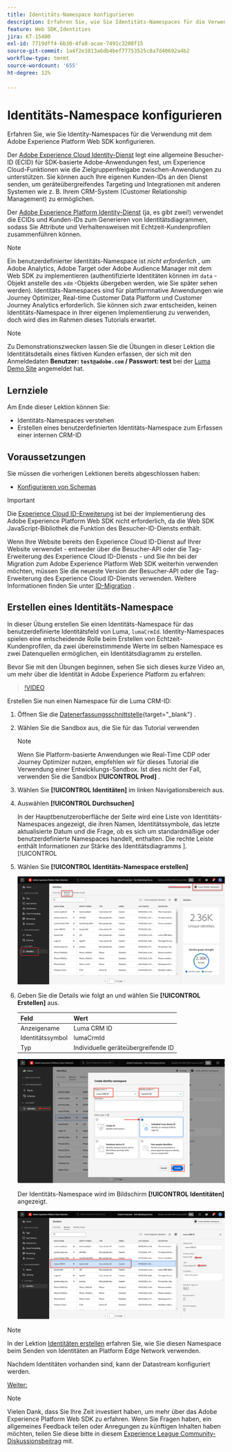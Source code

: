 ```yaml
---
title: Identitäts-Namespace konfigurieren
description: Erfahren Sie, wie Sie Identitäts-Namespaces für die Verwendung mit dem Adobe Experience Platform Web SDK konfigurieren. Diese Lektion ist Teil des Tutorials „Implementieren von Adobe Experience Cloud mit Web SDK“.
feature: Web SDK,Identities
jira: KT-15400
exl-id: 7719dff4-6b30-4fa0-acae-7491c3208f15
source-git-commit: 1a4f2e3813a6db4bef77753525c8a7d40692a4b2
workflow-type: tm+mt
source-wordcount: '655'
ht-degree: 12%

---
```


# Identitäts-Namespace konfigurieren

Erfahren Sie, wie Sie Identity-Namespaces für die Verwendung mit dem Adobe Experience Platform Web SDK konfigurieren.

Der [Adobe Experience Cloud Identity-Dienst](https://experienceleague.adobe.com/de/docs/id-service/using/home) legt eine allgemeine Besucher-ID (ECID) für SDK-basierte Adobe-Anwendungen fest, um Experience Cloud-Funktionen wie die Zielgruppenfreigabe zwischen-Anwendungen zu unterstützen. Sie können auch Ihre eigenen Kunden-IDs an den Dienst senden, um geräteübergreifendes Targeting und Integrationen mit anderen Systemen wie z. B. Ihrem CRM-System (Customer Relationship Management) zu ermöglichen.

Der [Adobe Experience Platform Identity-Dienst](https://experienceleague.adobe.com/en/docs/experience-platform/identity/home) (ja, es gibt zwei!) verwendet die ECIDs und Kunden-IDs zum Generieren von Identitätsdiagrammen, sodass Sie Attribute und Verhaltensweisen mit Echtzeit-Kundenprofilen zusammenführen können.

>[!NOTE]
>
>Ein benutzerdefinierter Identitäts-Namespace ist _nicht erforderlich_ , um Adobe Analytics, Adobe Target oder Adobe Audience Manager mit dem Web SDK zu implementieren (authentifizierte Identitäten können im `data` -Objekt anstelle des `xdm` -Objekts übergeben werden, wie Sie später sehen werden). Identitäts-Namespaces sind für plattformnative Anwendungen wie Journey Optimizer, Real-time Customer Data Platform und Customer Journey Analytics erforderlich. Sie können sich zwar entscheiden, keinen Identitäts-Namespace in Ihrer eigenen Implementierung zu verwenden, doch wird dies im Rahmen dieses Tutorials erwartet.

>[!NOTE]
>
> Zu Demonstrationszwecken lassen Sie die Übungen in dieser Lektion die Identitätsdetails eines fiktiven Kunden erfassen, der sich mit den Anmeldedaten **Benutzer: `test@adobe.com` / Passwort: test** bei der [Luma Demo Site](https://luma.enablementadobe.com/content/luma/us/en.html) angemeldet hat.

## Lernziele

Am Ende dieser Lektion können Sie:

* Identitäts-Namespaces verstehen
* Erstellen eines benutzerdefinierten Identitäts-Namespace zum Erfassen einer internen CRM-ID


## Voraussetzungen

Sie müssen die vorherigen Lektionen bereits abgeschlossen haben:

* [Konfigurieren von Schemas](configure-schemas.md)

>[!IMPORTANT]
>
>Die [Experience Cloud ID-Erweiterung](https://exchange.adobe.com/apps/ec/100160/adobe-experience-cloud-id-launch-extension) ist bei der Implementierung des Adobe Experience Platform Web SDK nicht erforderlich, da die Web SDK JavaScript-Bibliothek die Funktion des Besucher-ID-Diensts enthält.
>
> Wenn Ihre Website bereits den Experience Cloud ID-Dienst auf Ihrer Website verwendet - entweder über die Besucher-API oder die Tag-Erweiterung des Experience Cloud ID-Diensts - und Sie ihn bei der Migration zum Adobe Experience Platform Web SDK weiterhin verwenden möchten, müssen Sie die neueste Version der Besucher-API oder die Tag-Erweiterung des Experience Cloud ID-Diensts verwenden. Weitere Informationen finden Sie unter [ID-Migration](https://experienceleague.adobe.com/en/docs/experience-platform/edge/identity/overview) .

## Erstellen eines Identitäts-Namespace

In dieser Übung erstellen Sie einen Identitäts-Namespace für das benutzerdefinierte Identitätsfeld von Luma, `lumaCrmId`. Identity-Namespaces spielen eine entscheidende Rolle beim Erstellen von Echtzeit-Kundenprofilen, da zwei übereinstimmende Werte im selben Namespace es zwei Datenquellen ermöglichen, ein Identitätsdiagramm zu erstellen.

Bevor Sie mit den Übungen beginnen, sehen Sie sich dieses kurze Video an, um mehr über die Identität in Adobe Experience Platform zu erfahren:

>[!VIDEO](https://video.tv.adobe.com/v/27841?learn=on)

Erstellen Sie nun einen Namespace für die Luma CRM-ID:

1. Öffnen Sie die [Datenerfassungsschnittstelle](https://launch.adobe.com/){target="_blank"} .
1. Wählen Sie die Sandbox aus, die Sie für das Tutorial verwenden

   >[!NOTE]
   >
   >Wenn Sie Platform-basierte Anwendungen wie Real-Time CDP oder Journey Optimizer nutzen, empfehlen wir für dieses Tutorial die Verwendung einer Entwicklungs-Sandbox. Ist dies nicht der Fall, verwenden Sie die Sandbox **[!UICONTROL Prod]** .

1. Wählen Sie **[!UICONTROL Identitäten]** im linken Navigationsbereich aus.
1. Auswählen **[!UICONTROL Durchsuchen]**

   In der Hauptbenutzeroberfläche der Seite wird eine Liste von Identitäts-Namespaces angezeigt, die ihren Namen, Identitätssymbole, das letzte aktualisierte Datum und die Frage, ob es sich um standardmäßige oder benutzerdefinierte Namespaces handelt, enthalten. Die rechte Leiste enthält Informationen zur Stärke des Identitätsdiagramms ].[!UICONTROL 

1. Wählen Sie **[!UICONTROL Identitäts-Namespace erstellen]**

   ![Identitäten anzeigen](assets/configure-identities-screen.png)

1. Geben Sie die Details wie folgt an und wählen Sie **[!UICONTROL Erstellen]** aus.

   | Feld | Wert |
   |---------------|-----------|
   | Anzeigename | Luma CRM ID |
   | Identitätssymbol | lumaCrmId |
   | Typ | Individuelle geräteübergreifende ID |


   ![Erstellen von Namespaces](assets/identities-create-namespace.png)


   Der Identitäts-Namespace wird im Bildschirm **[!UICONTROL Identitäten]** angezeigt.

   ![Erstellen von Namespaces](assets/configure-identities-namespace-lumaCrmId.png)


>[!NOTE]
>
> In der Lektion [Identitäten erstellen](create-identities.md) erfahren Sie, wie Sie diesen Namespace beim Senden von Identitäten an Platform Edge Network verwenden.

Nachdem Identitäten vorhanden sind, kann der Datastream konfiguriert werden.

[Weiter: ](configure-datastream.md)

>[!NOTE]
>
>Vielen Dank, dass Sie Ihre Zeit investiert haben, um mehr über das Adobe Experience Platform Web SDK zu erfahren. Wenn Sie Fragen haben, ein allgemeines Feedback teilen oder Anregungen zu künftigen Inhalten haben möchten, teilen Sie diese bitte in diesem [Experience League Community-Diskussionsbeitrag](https://experienceleaguecommunities.adobe.com/t5/adobe-experience-platform-data/tutorial-discussion-implement-adobe-experience-cloud-with-web/td-p/444996) mit.
